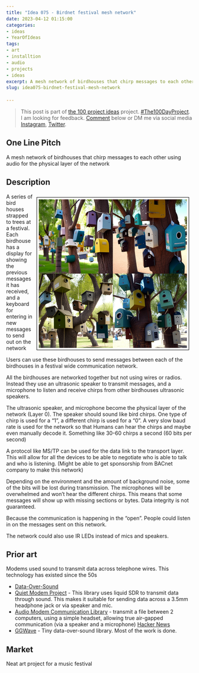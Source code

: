 ```yaml
---
title: "Idea 075 - Birdnet festival mesh network"
date: 2023-04-12 01:15:00
categories:
- ideas
- YearOfIdeas
tags:
- art
- installtion
- audio
- projects
- ideas
excerpt: A mesh network of birdhouses that chirp messages to each other using audio for the physical layer of the network
slug: idea075-birdnet-festival-mesh-network

---
```


> This post is part of [the 100 project ideas](/projects/2023-100-ideas/) project. [#The100DayProject](https://www.the100dayproject.org/). I am looking for feedback. <a href='#utterances-comments'>Comment</a> below or DM me via social media <a href="https://instagram.com/funvill" rel="nofollow noopener noreferrer"><i class="fab fa-fw fa-instagram" aria-hidden="true"></i><span class="label">Instagram</span></a>, <a href="https://twitter.com/funvill" rel="nofollow noopener noreferrer"><i class="fab fa-fw fa-twitter" aria-hidden="true"></i><span class="label">Twitter</span></a>.

## One Line Pitch

A mesh network of birdhouses that chirp messages to each other using audio for the physical layer of the network

## Description

<img src='\public\uploads\2023\birdnet.png' alt='birdnet' style="float: right; margin: 10px; max-width: 400px; border: 1px solid black; padding: 5px">A series of bird houses strapped to trees at a festival. Each birdhouse has a display for showing the previous messages it has received, and a keyboard for entering in new messages to send out on the network

Users can use these birdhouses to send messages between each of the birdhouses in a festival wide communication network.

All the birdhouses are networked together but not using wires or radios. Instead they use an ultrasonic speaker to transmit messages, and a microphone to listen and receive chirps from other birdhouses ultrasonic speakers.

The ultrasonic speaker, and microphone become the physical layer of the network (Layer 0). The speaker should sound like bird chirps. One type of chirp is used for a “1”, a different chirp is used for a “0”. A very slow baud rate is used for the network so that Humans can hear the chirps and maybe even manually decode it. Something like 30-60 chirps a second (60 bits per second)

A protocol like MS/TP can be used for the data link to the transport layer. This will allow for all the devices to be able to negotiate who is able to talk and who is listening. (Might be able to get sponsorship from BACnet company to make this network)

Depending on the environment and the amount of background noise, some of the bits will be lost during transmission. The microphones will be overwhelmed and won’t hear the different chirps. This means that some messages will show up with missing sections or bytes. Data integrity is not guaranteed.

Because the communication is happening in the “open”. People could listen in on the messages sent on this network.

The network could also use IR LEDs instead of mics and speakers.

## Prior art

Modems used sound to transmit data across telephone wires. This technology has existed since the 50s

- [Data-Over-Sound](https://innovationatwork.ieee.org/transferring-data-over-sound/)
- [Quiet Modem Project](https://github.com/quiet/quiet) - This library uses liquid SDR to transmit data through sound. This makes it suitable for sending data across a 3.5mm headphone jack or via speaker and mic.
- [Audio Modem Communication Library](https://github.com/romanz/amodem) - transmit a file between 2 computers, using a simple headset, allowing true air-gapped communication (via a speaker and a microphone) [Hacker News](https://news.ycombinator.com/item?id=17333257)
- [GGWave](https://github.com/ggerganov/ggwave) - Tiny data-over-sound library. Most of the work is done.

## Market

Neat art project for a music festival
